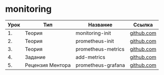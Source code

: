 # monitoring

| Урок | Тип              | Название           | Ссылка                              |
| ---- | ---------------- | ------------------ | ----------------------------------- |
| 1.   | Теория           | monitoring-init    | [github.com](./monitoring-init/)    |
| 2.   | Теория           | prometheus-init    | [github.com](./prometheus-init/)    |
| 3.   | Теория           | prometheus-metrics | [github.com](./prometheus-metrics/) |
| 4.   | Задание          | add-metrics        | [github.com](./add-metrics/)        |
| 5.   | Рецензия Ментора | prometheus-grafana | [github.com](./prometheus-grafana/) |
